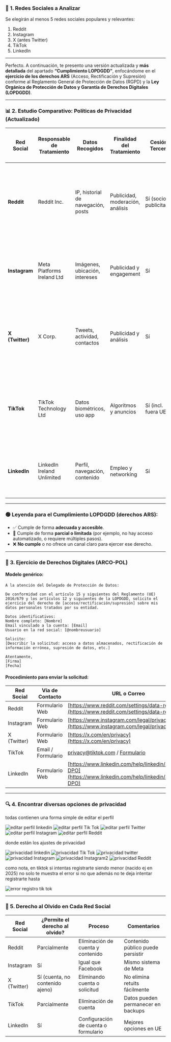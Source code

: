 ### 🧾 **1. Redes Sociales a Analizar**

Se elegirán al menos 5 redes sociales populares y relevantes:

1. Reddit
2. Instagram
3. X (antes Twitter)
4. TikTok
5. LinkedIn

---

Perfecto. A continuación, te presento una versión actualizada y **más detallada** del apartado **“Cumplimiento LOPDGDD”**, enfocándome en el **ejercicio de los derechos ARS** (Acceso, Rectificación y Supresión) conforme al Reglamento General de Protección de Datos (RGPD) y la **Ley Orgánica de Protección de Datos y Garantía de Derechos Digitales (LOPDGDD)**.

---

### 📊 **2. Estudio Comparativo: Políticas de Privacidad (Actualizado)**

| Red Social      | Responsable de Tratamiento | Datos Recogidos                    | Finalidad del Tratamiento        | Cesión a Terceros         | Cumplimiento LOPDGDD (Acceso / Rectificación / Supresión)                                                                                               | Comentarios                                                                         |
| --------------- | -------------------------- | ---------------------------------- | -------------------------------- | ------------------------- | ------------------------------------------------------------------------------------------------------------------------------------------------------- | ----------------------------------------------------------------------------------- |
| **Reddit**      | Reddit Inc.                | IP, historial de navegación, posts | Publicidad, moderación, análisis | Sí (socios publicitarios) | ❌ Acceso: limitado y no automatizado🔸 Rectificación: sólo en comentarios propios🔸 Supresión: eliminación de cuenta, pero deja trazas públicas | No permite borrar completamente contenido ya difundido, difícil gestión desde la UE |
| **Instagram**   | Meta Platforms Ireland Ltd | Imágenes, ubicación, intereses     | Publicidad y engagement          | Sí                        | ✅ Acceso: disponible desde la app✅ Rectificación: limitada pero posible✅ Supresión: bastante accesible                                          | Herramientas integradas pero complejas, mejora frente a 2021                        |
| **X (Twitter)** | X Corp.                    | Tweets, actividad, contactos       | Publicidad y análisis            | Sí                        | 🔸 Acceso: disponible pero poco granular🔸 Rectificación: no disponible para tuits publicados✅ Supresión: sí, a través de cuenta                | No se permite corregir publicaciones ya hechas                                      |
| **TikTok**      | TikTok Technology Ltd      | Datos biométricos, uso app         | Algoritmos y anuncios            | Sí (incl. fuera UE)       | ✅ Acceso: mediante solicitud🔸 Rectificación: limitada en algunos campos🔸 Supresión: posible, pero con retención en backups                    | Poco transparente sobre retención de datos tras baja                                |
| **LinkedIn**    | LinkedIn Ireland Unlimited | Perfil, navegación, contenido      | Empleo y networking              | Sí                        | ✅ Acceso: detallado desde perfil✅ Rectificación: sencilla✅ Supresión: efectiva y confirmada                                                     | Interfaz clara, cumplimiento sólido en UE                                           |

---

### 🟢 **Leyenda para el Cumplimiento LOPDGDD (derechos ARS):**

* ✅ Cumple de forma **adecuada y accesible**.
* 🔸 Cumple de forma **parcial o limitada** (por ejemplo, no hay acceso automatizado, o requiere múltiples pasos).
* ❌ **No cumple** o no ofrece un canal claro para ejercer ese derecho.

---

### 📜 **3. Ejercicio de Derechos Digitales (ARCO-POL)**

#### Modelo genérico:

```plaintext
A la atención del Delegado de Protección de Datos:

De conformidad con el artículo 15 y siguientes del Reglamento (UE) 2016/679 y los artículos 12 y siguientes de la LOPDGDD, solicito el ejercicio del derecho de [acceso/rectificación/supresión] sobre mis datos personales tratados por su entidad.

Datos identificativos:
Nombre completo: [Nombre]
Email vinculado a la cuenta: [Email]
Usuario en la red social: [@nombreusuario]

Solicito:
[Describir la solicitud: acceso a datos almacenados, rectificación de información errónea, supresión de datos, etc.]

Atentamente,
[Firma]
[Fecha]
```

#### Procedimiento para enviar la solicitud:

| Red Social  | Vía de Contacto    | URL o Correo                                                                                                |
| ----------- | ------------------ | ----------------------------------------------------------------------------------------------------------- |
| Reddit      | Formulario Web     | [https://www.reddit.com/settings/data-request](https://www.reddit.com/settings/data-request)                |
| Instagram   | Formulario Web     | [https://www.instagram.com/legal/privacy/](https://www.instagram.com/legal/privacy/)                        |
| X (Twitter) | Formulario Web     | [https://x.com/en/privacy](https://x.com/en/privacy)                                                        |
| TikTok      | Email / Formulario | [privacy@tiktok.com](mailto:privacy@tiktok.com) / [Formulario](https://www.tiktok.com/legal/report/privacy) |
| LinkedIn    | Formulario Web     | [https://www.linkedin.com/help/linkedin/ask/TSO-DPO](https://www.linkedin.com/help/linkedin/ask/TSO-DPO)    |

---

### 🔍 **4. Encontrar diversas opciones de privacidad**

todas contienen una forma simple de editar el perfil

![editar perfil linkedin](imgs/edit%20linkedin.png)
![editar perfil Tik Tok](imgs/edit%20tik%20tok.png)
![editar perfil Twitter](imgs/EDIT%20TWITTER%20PROFILE.png)
![editar perfil Instagram](imgs/editar%20perfil%20instagram.png)
![editar perfil Reddit](imgs/reddit%20profile.png)

donde están los ajustes de privacidad

![privacidad linkedin](imgs/linkedin%20privacidad.png)
![privacidad Tik Tok](imgs/privacidad%20tik%20tok.png)
![privacidad twitter](imgs/privacidad%20twitter.png)
![privacidad Instagram](imgs/privacidad%20instagram.png)
![privacidad Instagram2](imgs/privacidad%202%20instagram.png)
![privacidad Reddit](imgs/privacidad%20reddit.png)

como nota, en tiktok si intentas registrarte siendo menor (nacido ej en 2025) no solo te muestra el error si no que además no te deja intentar registrarte hasta 

![error registro tik tok](imgs/error%20registro.png)

---

### 🧹 **5. Derecho al Olvido en Cada Red Social**

| Red Social  | ¿Permite el derecho al olvido?  | Proceso                              | Comentarios                        |
| ----------- | ------------------------------- | ------------------------------------ | ---------------------------------- |
| Reddit      | Parcialmente                    | Eliminación de cuenta y contenido    | Contenido público puede persistir  |
| Instagram   | Sí                              | Igual que Facebook                   | Mismo sistema de Meta              |
| X (Twitter) | Sí (cuenta, no contenido ajeno) | Eliminando cuenta o solicitud        | No elimina retuits fácilmente      |
| TikTok      | Parcialmente                    | Eliminación de cuenta                | Datos pueden permanecer en backups |
| LinkedIn    | Sí                              | Configuración de cuenta o formulario | Mejores opciones en UE             |
